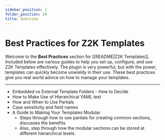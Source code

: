 ```yaml
---
sidebar_position: 1
folder_position: 20
title: Overview
---
```

# Best Practices for Z2K Templates

Welcome to the **Best Practices** section for [[README|Z2K Templates]]. Included below are various guides to help you set up, configure, and use Z2K Templates effectively. The plugin is very powerful, but with the power, templates can quickly become unwieldy in their use. These best practices give you real world advice on how to manage your templates.

---

- Embedded vs External Template Folders - How to Decide
- How to Make Use of Hierarchical YAML text
- How and When to Use Partials
- Case sensitivity and field names
- A Guide to Making Your Templates Modular
	- Steps through how to use partials for creating common sections, discusses the benefits
	- Also, step through how the modular sections can be stored at different hierarchical levels.


